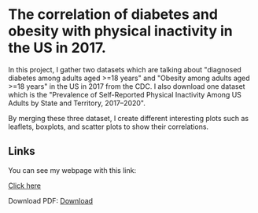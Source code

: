 # **The correlation of diabetes and obesity with physical inactivity in the US in 2017.**

In this project, I gather two datasets which are talking about "diagnosed diabetes among adults aged >=18 years" and "Obesity among adults aged >=18 years" in the US in 2017 from the CDC. I also download one dataset which is the "Prevalence of Self-Reported Physical Inactivity Among US Adults by State and Territory, 2017–2020".

By merging these three dataset, I create different interesting plots such as leaflets, boxplots, and scatter plots to show their correlations.

## Links

You can see my webpage with this link:

[Click here](https://rawcdn.githack.com/ChengHsiangLu/PM566-finalproject/c52f4c022204605da71ab3879eebb125b496cb0d/index.html)

Download PDF:
[Download](https://github.com/ChengHsiangLu/PM566-finalproject/raw/main/index.pdf)


